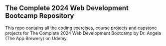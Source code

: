 ## The Complete 2024 Web Development Bootcamp Repository
This repo contains all the coding exercises, course projects and capstone projects for The Complete 2024 Web Development Bootcamp by Dr. Angela (The App Brewery) on Udemy. 
